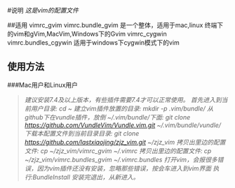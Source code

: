 #说明
*这是vim的配置文件*

##适用
vimrc_gvim vimrc.bundle_gvim 是一个整体，适用于mac,linux 终端下的vim和gVim,MacVim,Windows下的Gvim
vimrc_cygwin vimrc.bundles_cgywin 适用于windows下cygwin模式下的vim

## 使用方法
###Mac用户和Linux用户
>*建议安装7.4及以上版本，有些插件需要7.4才可以正常使用。*
>*首先进入到当前用户目录: cd ~*
>*建立vim插件放置的目录:  mkdir -p .vim/bundle/*
>*从github下在vundle插件，放倒 ~/.vim/bundle/下面:  git clone https://github.com/VundleVim/Vundle.vim.git ~/.vim/bundle/vundle/*
>*下载本配置文件到当前目录目录: git clone https://github.com/lastxiaojing/zjz_vim.git ~/zjz_vim*
>*拷贝出里边的配置文件: cp ~/zjz_vim/vimrc_gvim ~/.vimrc*
>*拷贝出里边的配置文件: cp ~/zjz_vim/vimrc.bundles_gvim ~/.vimrc.bundles*
>*打开vim，会报很多错误，因为vim插件还没有安装，忽略那些错误，按会车进入到vim界面*
>*执行:BundleInstall*
>*安装完退出，从新进入。*
